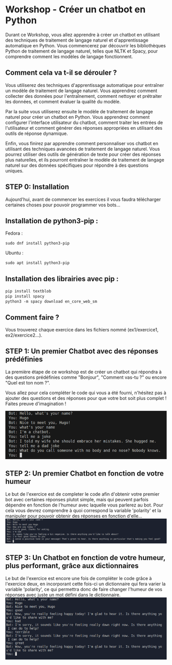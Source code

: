 # **Workshop - Créer un chatbot en Python**

Durant ce Workshop, vous allez apprendre à créer un chatbot en utilisant des techniques de traitement de langage naturel et d'apprentissage automatique en Python. Vous commencerez par découvrir les bibliothèques Python de traitement de langage naturel, telles que NLTK et Spacy, pour comprendre comment les modèles de langage fonctionnent.

## **Comment cela va t-il se dérouler ?**

Vous utiliserez des techniques d'apprentissage automatique pour entraîner un modèle de traitement de langage naturel. Vous apprendrez comment collecter des données pour l'entraînement, comment nettoyer et prétraiter les données, et comment évaluer la qualité du modèle.

Par la suite vous utiliserez ensuite le modèle de traitement de langage naturel pour créer un chatbot en Python. Vous apprendrez comment configurer l'interface utilisateur du chatbot, comment traiter les entrées de l'utilisateur et comment générer des réponses appropriées en utilisant des outils de réponse dynamique.

Enfin, vous finirez par apprendre comment personnaliser vos chatbot en utilisant des techniques avancées de traitement de langage naturel. Vous pourrez utiliser des outils de génération de texte pour créer des réponses plus naturelles, et ils pourront entraîner le modèle de traitement de langage naturel sur des données spécifiques pour répondre à des questions uniques.

## **STEP 0: Installation**

Aujourd'hui, avant de commencer les exercices il vous faudra télécharger certaines choses pour pouvoir programmer vos bots...

## Installation de python3-pip :

Fedora : 
```
sudo dnf install python3-pip
```

Ubuntu :
```
sudo apt install python3-pip
```

## Installation des librairies avec pip :

```
pip install textblob
pip install spacy
python3 -m spacy download en_core_web_sm
```

## **Comment faire ?**
Vous trouverez chaque exercice dans les fichiers nommé (ex1/exercice1, ex2/exercice2...).

## **STEP 1: Un premier Chatbot avec des réponses prédéfinies**
La première étape de ce workshop est de créer un chatbot qui répondra à des questions prédéfinies comme "Bonjour", "Comment vas-tu ?" ou encore "Quel est ton nom ?".

Vous allez pour cela compléter le code qui vous a été fourni, n'hésitez pas à ajouter des questions et des réponses pour que votre bot soit plus complet ! Faites preuve d'imagination !

![ex1](ex1/ex1_screen.png)





## **STEP 2: Un premier Chatbot en fonction de votre humeur**
Le but de l'exercice est de completer le code afin d'obtenir votre premier bot avec certaines réponses plutot simple, mais qui peuvent parfois dépendre en fonction de l'humeur avec laquelle vous parlerez au bot. Pour cela vous devrez comprendre à quoi correspond la variable 'polarity' et la manipuler pour pouvoir obtenir des réponses en fonction d'elle...
![ex2](ex2/ex2_screen.png)

## **STEP 3: Un Chatbot en fonction de votre humeur, plus performant, grâce aux dictionnaires**

Le but de l'exercice est encore une fois de compléter le code grâce à l'exercice deux, en incorporant cette fois-ci un dictionnaire qui fera varier la variable 'polarity', ce qui permettra donc de faire changer l'humeur de vos réponses avec juste un mot défini dans le dictionnaire.
![ex3](ex3/ex3_screen.png)